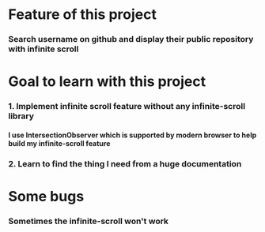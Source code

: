 # Feature of this project
### Search username on github and display their public repository with infinite scroll
# Goal to learn with this project
### 1. Implement infinite scroll feature without any infinite-scroll library
#### I use IntersectionObserver which is supported by modern browser to help build my infinite-scroll feature
### 2. Learn to find the thing I need from a huge documentation 
# Some bugs
### Sometimes the infinite-scroll won't work 